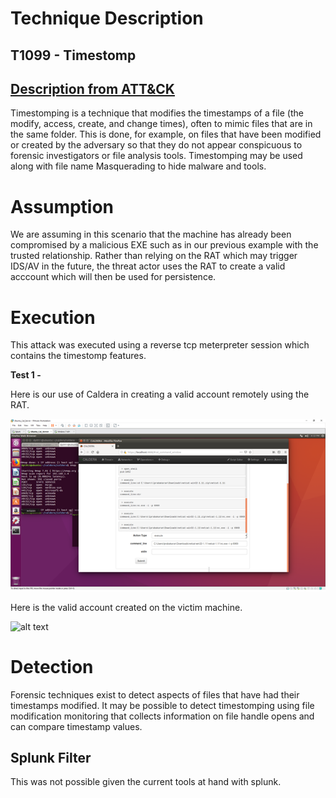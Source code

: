 # Technique Description
## T1099 - Timestomp
## [Description from ATT&CK](https://attack.mitre.org/techniques/T1099/) 
Timestomping is a technique that modifies the timestamps of a file (the modify, access, create, and change times), often to mimic files that are in the same folder. This is done, for example, on files that have been modified or created by the adversary so that they do not appear conspicuous to forensic investigators or file analysis tools. Timestomping may be used along with file name Masquerading to hide malware and tools.

# Assumption
We are assuming in this scenario that the machine has already been compromised by a malicious EXE such as in our previous example with the trusted relationship. Rather than relying on the RAT which may trigger IDS/AV in the future, the threat actor uses the RAT to create a valid acccount which will then be used for persistence. 

# Execution
This attack was executed using a reverse tcp meterpreter session which contains the timestomp features. 

**Test 1 -**

Here is our use of Caldera in creating a valid account remotely using the RAT. 

![alt text](./Time1.png)

Here is the valid account created on the victim machine.

![alt text](./Valid2.png)

# Detection
Forensic techniques exist to detect aspects of files that have had their timestamps modified. It may be possible to detect timestomping using file modification monitoring that collects information on file handle opens and can compare timestamp values.

## Splunk Filter
This was not possible given the current tools at hand with splunk.


